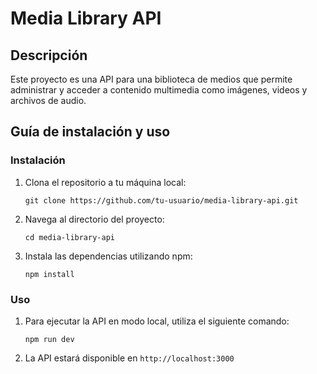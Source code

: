 # Media Library API

## Descripción

Este proyecto es una API para una biblioteca de medios que permite administrar y acceder a contenido multimedia como imágenes, videos y archivos de audio.

## Guía de instalación y uso

### Instalación

1. Clona el repositorio a tu máquina local:

    ```
    git clone https://github.com/tu-usuario/media-library-api.git
    ```

2. Navega al directorio del proyecto:

    ```
    cd media-library-api
    ```

3. Instala las dependencias utilizando npm:

    ```
    npm install
    ```

### Uso

1. Para ejecutar la API en modo local, utiliza el siguiente comando:

    ```
    npm run dev
    ```

2. La API estará disponible en `http://localhost:3000`
